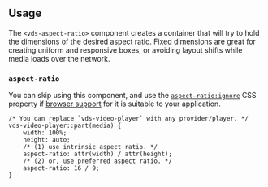 ## Usage

The `<vds-aspect-ratio>` component creates a container that will try to hold the dimensions of the
desired aspect ratio. Fixed dimensions are great for creating uniform and responsive boxes,
or avoiding layout shifts while media loads over the network.

<slot name="usage" />

### `aspect-ratio`

You can skip using this component, and use the [`aspect-ratio:ignore`](https://developer.mozilla.org/en-US/docs/Web/CSS/aspect-ratio)
CSS property if [browser support](https://caniuse.com/mdn-css_properties_aspect-ratio) for it is
suitable to your application.

```css:copy
/* You can replace `vds-video-player` with any provider/player. */
vds-video-player::part(media) {
	width: 100%;
	height: auto;
	/* (1) use intrinsic aspect ratio. */
	aspect-ratio: attr(width) / attr(height);
	/* (2) or, use preferred aspect ratio. */
	aspect-ratio: 16 / 9;
}
```
